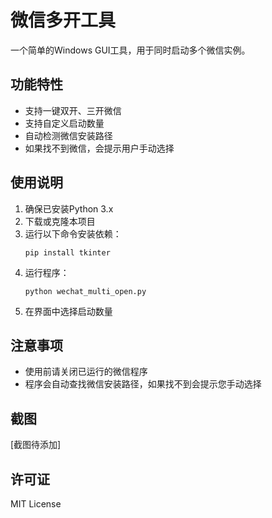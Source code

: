 # 微信多开工具

一个简单的Windows GUI工具，用于同时启动多个微信实例。

## 功能特性

- 支持一键双开、三开微信
- 支持自定义启动数量
- 自动检测微信安装路径
- 如果找不到微信，会提示用户手动选择

## 使用说明

1. 确保已安装Python 3.x
2. 下载或克隆本项目
3. 运行以下命令安装依赖：
   ```
   pip install tkinter
   ```
4. 运行程序：
   ```
   python wechat_multi_open.py
   ```
5. 在界面中选择启动数量

## 注意事项

- 使用前请关闭已运行的微信程序
- 程序会自动查找微信安装路径，如果找不到会提示您手动选择

## 截图

[截图待添加]

## 许可证

MIT License